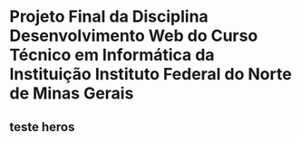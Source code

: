 # Projeto Final da Disciplina Desenvolvimento Web do Curso Técnico em Informática da Instituição Instituto Federal do Norte de Minas Gerais

## teste heros